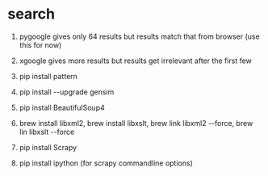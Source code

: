 # search

1. pygoogle gives only 64 results but results match that from browser (use this for now)

2. xgoogle gives more results but results get irrelevant after the first few

3. pip install pattern

4. pip install --upgrade gensim

5. pip install BeautifulSoup4

6. brew install libxml2, brew install libxslt, brew link libxml2 --force, brew lin libxslt --force

7. pip install Scrapy

8. pip install ipython (for scrapy commandline options)